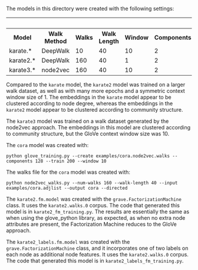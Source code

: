 The models in this directory were created with the following settings:

<table>
 <tr>
    <th colspan="4">&nbsp;</th>
    <th colspan="8">GloVe</th>
 </tr>
 <tr>
    <th>Model</th>
    <th>Walk Method</th>
    <th>Walks</th>
    <th>Walk Length</th>
    <th>Window</th>
    <th>Components</th>
    <th>Epochs</th>
    <th>Learning Rate</th>
    <th>Workers</th>
    <th>alpha</th>
    <th>max_count</th>
    <th>max_loss</th>
 </tr>
 <tr>
    <td>karate.*</td>
    <td>DeepWalk</td>
    <td>10</td>
    <td>40</td>
    <td>10</td>
    <td>2</td>
    <td>10</td>
    <td>0.05</td>
    <td>1</td>
    <td>0.75</td>
    <td>100</td>
    <td>10.0</td>
 </tr>
 <tr>
    <td>karate2.*</td>
    <td>DeepWalk</td>
    <td>160</td>
    <td>40</td>
    <td>1</td>
    <td>2</td>
    <td>200</td>
    <td>0.05</td>
    <td>1</td>
    <td>0.75</td>
    <td>100</td>
    <td>10.0</td>
 </tr>
 <tr>
    <td>karate3.*</td>
    <td>node2vec</td>
    <td>160</td>
    <td>40</td>
    <td>10</td>
    <td>2</td>
    <td>200</td>
    <td>0.05</td>
    <td>1</td>
    <td>0.75</td>
    <td>100</td>
    <td>10.0</td>
 </tr>
</table>

Compared to the `karate` model, the `karate2` model was trained on a larger walk dataset, as well as with many more 
epochs and a symmetric context window size of 1. The embeddings in the `karate` model appear to be clustered according 
to node degree, whereas the embeddings in the `karate2` model appear to be clustered according to community structure.
  
The `karate3` model was trained on a walk dataset generated by the node2vec approach. The embeddings in this model are
clustered according to community structure, but the GloVe context window size was 10.

The `cora` model was created with:
```
python glove_training.py --create examples/cora.node2vec.walks --components 128 --train 200 --window 10
```
The walks file for the `cora` model was created with:
```
python node2vec_walks.py --num-walks 160 --walk-length 40 --input examples/cora.adjlist --output cora --directed
```

The `karate2.fm.model` was created with the `grave.FactorizationMachine` class. It uses the `karate2.walks.0` corpus. 
The code that generated this model is in `karate2_fm_training.py`. The results are essentially the same as when using
the glove_python library, as expected, as when no extra node attributes are present, the Factorization Machine reduces 
to the GloVe approach.

The `karate2_labels.fm.model` was created with the `grave.FactorizationMachine` class, and it incorporates one of two
labels on each node as additional node features. It uses the `karate2.walks.0` corpus. The code that generated this 
model is in `karate2_labels_fm_training.py`.